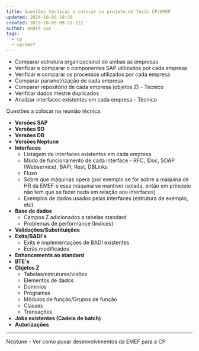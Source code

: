```yaml
---
title: Questões técnicas a colocar no projeto de fusão CP/EMEF
updated: 2024-10-06 10:50
created: 2019-10-09 09:21:12Z
author: André Luz
tags:
  - cp
  - cp/emef
---
```


- Comparar estrutura organizacional de ambas as empresas
- Verificar e comparar o componentes SAP utilizados por cada empresa
- Verificar e comparar os processos utilizados por cada empresa
- Comparar parametrização de cada empresa
- Comparar repositório de cada empresa (objetos Z) - Técnico
- Verificar dados mestre duplicados
- Analizar interfaces existentes em cada empresa - Técnico

Questões a colocar na reunião técnica:

- **Versões SAP**
- **Versões SO**
- **Versões DB**
- **Versões Neptune**
- **Interfaces**
    - Listagem de interfaces existentes em cada empresa
    - Modo de funcionamento de cada interface - RFC, IDoc, SOAP (Webservice), BAPI, Rest, DBLinks
    - Fluxo
    - Sobre que máquinas opera (por exemplo se for sobre a máquina de HR da EMEF e essa máquina se mantiver isolada, então em principio não tem que se fazer nada em relação aos interfaces)
    - Exemplos de dados usados pelas interfaces (estrutura de exemplo, etc)
- **Base de dados**
    - Campos Z adicionados a tabelas standard
    - Problemas de performance (Indices)
- **Validações/Substituições**
- **Exits/BADI's**
    - Exits e implementações de BADI existentes
    - Ecrãs modificados
- **Enhancements ao standard**
- **BTE's**
- **Objetos Z**
    - Tabelas/estruturas/visões
    - Elementos de dados
    - Dominios
    - Programas
    - Módulos de função/Grupos de função
    - Classes
    - Transações
- **Jobs existentes (Cadeia de batch)**
- **Autorizações**

* * *

Neptune - Ver como puxar desenvolvimentos da EMEF para a CP